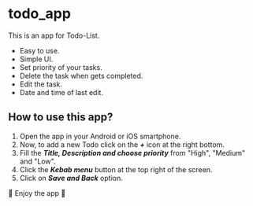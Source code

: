 # todo_app

This is an app for Todo-List.

- Easy to use.
- Simple UI.
- Set priority of your tasks.
- Delete the task when gets completed.
- Edit the task.
- Date and time of last edit.

## How to use this app?

1. Open the app in your Android or iOS smartphone.
2. Now, to add a new Todo click on the ***+*** icon at the right bottom.
3. Fill the ***Title, Description and choose priority*** from "High", "Medium" and "Low".
4. Click the ***Kebab menu*** button at the top right of the screen.
5. Click on ***Save and Back*** option.

🤗 Enjoy the app 🙏
